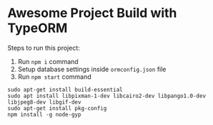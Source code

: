 # Awesome Project Build with TypeORM

Steps to run this project:

1. Run `npm i` command
2. Setup database settings inside `ormconfig.json` file
3. Run `npm start` command

```
sudo apt-get install build-essential
sudo apt install libpixman-1-dev libcairo2-dev libpango1.0-dev libjpeg8-dev libgif-dev
sudo apt-get install pkg-config
npm install -g node-gyp
```
